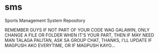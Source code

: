 # sms
Sports Management System Repository

REMEMBER GUYS IF NOT PART OF YOUR CODE WAG GALAWIN, ONLY CHANGE A FILE OR FOLDER WHEN IT'S YOUR PART, THEN IF MAY NEED MAN TALAGA PALITAN, ASK SA GROUP CHAT, THANKS, I'LL UPDATE IF MAGPUSH AKO EVERYTIME, OR IF MAGPUSH KAYO...
